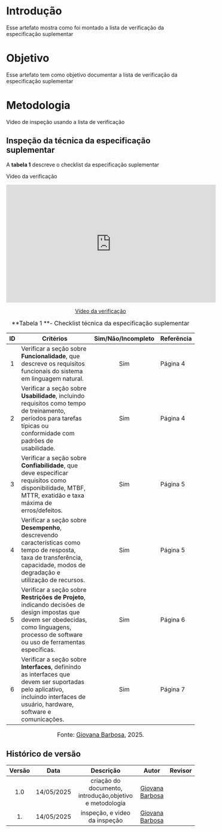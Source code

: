 # Introdução
Esse artefato mostra como foi montado a lista de verificação da especificação suplementar
 
# Objetivo
Esse artefato tem como objetivo documentar a lista de verificação  da especificação suplementar
 
 
# Metodologia
Video de inspeção usando a lista de  verificação

## Inspeção da técnica da especificação suplementar

A **tabela 1** descreve o checklist da especificação suplementar

Video da verificação
 
<p style="text-align: center"><iframe width="560" height="315" src="https://youtube.com/embed/_Cl37MhxYdI" title="YouTube video player" frameborder="0" allow="accelerometer; autoplay; clipboard-write; encrypted-media; gyroscope; picture-in-picture; web-share" referrerpolicy="strict-origin-when-cross-origin" allowfullscreen></iframe></p>
 <p style="text-align: center"><a href="https://youtu.be/_Cl37MhxYdI" target="blanket">Vídeo da verificação </a></p>

<font size="3"><p style="text-align: center">**Tabela 1 **- Checklist técnica da especificação suplementar </p></font>

| ID | Critérios | Sim/Não/Incompleto | Referência |
| :-: | --- | :---: | --- |
| 1 | Verificar a seção sobre **Funcionalidade**, que descreve os requisitos funcionais do sistema em linguagem natural. |Sim | Página 4 |
| 2 | Verificar a seção sobre **Usabilidade**, incluindo requisitos como tempo de treinamento, períodos para tarefas típicas ou conformidade com padrões de usabilidade. |Sim  | Página 4 |
| 3 | Verificar a seção sobre **Confiabilidade**, que deve especificar requisitos como disponibilidade, MTBF, MTTR, exatidão e taxa máxima de erros/defeitos. | Sim | Página 5 |
| 4 | Verificar a seção sobre **Desempenho**, descrevendo características como tempo de resposta, taxa de transferência, capacidade, modos de degradação e utilização de recursos. | Sim | Página 5 |
| 5 | Verificar a seção sobre **Restrições de Projeto**, indicando decisões de design impostas que devem ser obedecidas, como linguagens, processo de software ou uso de ferramentas específicas. | Sim | Página 6 |
| 6 | Verificar a seção sobre **Interfaces**, definindo as interfaces que devem ser suportadas pelo aplicativo, incluindo interfaces de usuário, hardware, software e comunicações. | Sim | Página 7 |

<font size="3"><p style="text-align: center">Fonte:  [Giovana Barbosa](https://github.com/gio221), 2025.</p></font>

## Histórico de versão

| Versão |    Data    |       Descrição        |                     Autor                      |                  Revisor                   |
| :----: | :--------: | :--------------------: | :--------------------------------------------: | :----------------------------------------: |
|  1.0   | 14/05/2025 | criação do documento, introdução,objetivo e metodologia |  [Giovana Barbosa](https://github.com/gio221)   | |
|  1.   | 14/05/2025 |inspeção, e video da inspeção |  [Giovana Barbosa](https://github.com/gio221)   | |